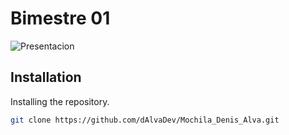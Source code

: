 # Bimestre 01
![Presentacion](https://i.ibb.co/Gp4k6bQ/IntroInf.png "Presentacion")
## Installation

Installing the repository.

```sh
git clone https://github.com/dAlvaDev/Mochila_Denis_Alva.git

```

